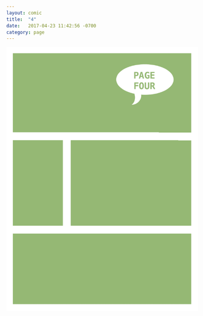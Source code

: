 ```yaml
---
layout: comic
title:  "4"
date:   2017-04-23 11:42:56 -0700
category: page
---
```

![PAGE FOUR](/pages/004.png)
